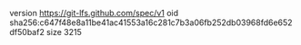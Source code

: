 version https://git-lfs.github.com/spec/v1
oid sha256:c647f48e8a11be41ac41553a16c281c7b3a06fb252db03968fd6e652df50baf2
size 3215
